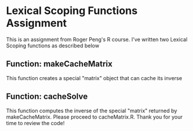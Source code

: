 # Lexical Scoping Functions Assignment
This is an assignment from Roger Peng's R course.
I've written two Lexical Scoping functions as described below
## Function: makeCacheMatrix
This function creates a special "matrix" object that can cache its inverse
## Function: cacheSolve
This function computes the inverse of the special "matrix" returned by makeCacheMatrix.
Please proceed to cacheMatrix.R. Thank you for your time to review the code! 




  
  
